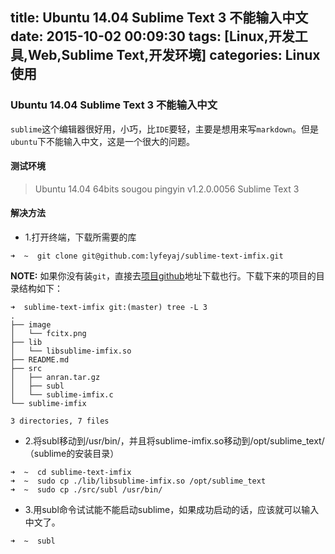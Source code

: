 title: Ubuntu 14.04 Sublime Text 3 不能输入中文
date: 2015-10-02 00:09:30
tags: [Linux,开发工具,Web,Sublime Text,开发环境]
categories: Linux使用
---
### Ubuntu 14.04 Sublime Text 3 不能输入中文
`sublime`这个编辑器很好用，小巧，比`IDE`要轻，主要是想用来写`markdown`。但是`ubuntu`下不能输入中文，这是一个很大的问题。

#### 测试环境
> Ubuntu 14.04 64bits
sougou pingyin v1.2.0.0056
Sublime Text 3

#### 解决方法
* 1.打开终端，下载所需要的库

```
➜  ~  git clone git@github.com:lyfeyaj/sublime-text-imfix.git
```
**NOTE:** 如果你没有装`git`，直接去[项目github](https://github.com/lyfeyaj/sublime-text-imfix)地址下载也行。下载下来的项目的目录结构如下：
```
➜  sublime-text-imfix git:(master) tree -L 3
.
├── image
│   └── fcitx.png
├── lib
│   └── libsublime-imfix.so
├── README.md
├── src
│   ├── anran.tar.gz
│   ├── subl
│   └── sublime-imfix.c
└── sublime-imfix

3 directories, 7 files
```
* 2.将subl移动到/usr/bin/，并且将sublime-imfix.so移动到/opt/sublime_text/（sublime的安装目录）

```
➜  ~  cd sublime-text-imfix
➜  ~  sudo cp ./lib/libsublime-imfix.so /opt/sublime_text 
➜  ~  sudo cp ./src/subl /usr/bin/
```

* 3.用subl命令试试能不能启动sublime，如果成功启动的话，应该就可以输入中文了。

```
➜  ~  subl
```

